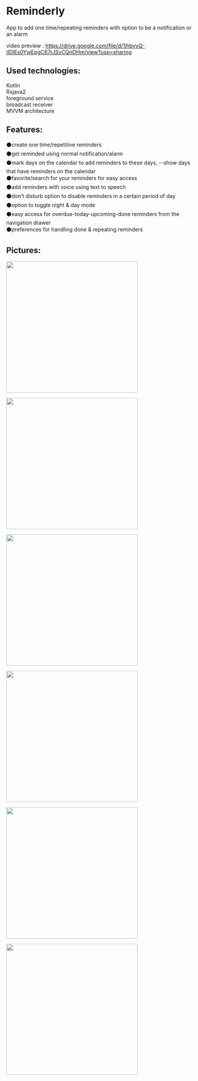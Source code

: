 # Reminderly
App to add one time/repeating reminders with option to be a notification or an alarm

video preview : https://drive.google.com/file/d/1ihbyvQ-iIDlEs0YwEpgC67rJSvCQnDHm/view?usp=sharing

Used technologies:<br>
-------------------
Kotlin<br>
Rxjava2<br>
foreground service<br>
broadcast receiver <br>
MVVM architecture <br>

Features:<br>
----------
⚫create one time/repetitive reminders<br>
⚫get reminded using normal notification/alarm<br>
⚫mark days on the calendar to add reminders to these days, --show days that have reminders on the calendar<br>
⚫favorite/search for your reminders for easy access<br>
⚫add reminders with voice using text to speech<br>
⚫don’t disturb option to disable reminders in a certain period of day<br>
⚫option to toggle night & day mode <br>
⚫easy access for overdue-today-upcoming-done reminders from the navigation drawer<br>
⚫preferences for handling done & repeating reminders<br>

Pictures:<br>
---------

 <img src="https://cdn.discordapp.com/attachments/566581417606119424/697947040704888902/2020_04_10_01_02_31.jpg" width="350"><br>
 
 <img src=" https://cdn.discordapp.com/attachments/566581417606119424/697947056467214457/2020_04_10_01_03_08.jpg" width="350"><br>
 
  <img src="https://cdn.discordapp.com/attachments/566581417606119424/697947057880825976/2020_04_10_01_03_14.jpg" width="350"><br>
  
   <img src="https://cdn.discordapp.com/attachments/566581417606119424/697947068114796624/2020_04_10_01_03_51.jpg" width="350"><br>
   
   <img src="https://cdn.discordapp.com/attachments/566581417606119424/697947056467214457/2020_04_10_01_03_08.jpg" width="350"><br>
   
   <img src="https://cdn.discordapp.com/attachments/566581417606119424/697947071826886731/2020_04_10_01_05_39.jpg" width="350"><br>
   
 
 

 






